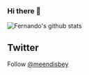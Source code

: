 ### Hi there 👋

![Fernando's github stats](https://github-readme-stats.vercel.app/api?username=dopplerDistortion&count_private=true&show_icons=true&theme=radical)

## Twitter

Follow [@meendisbey](twitter.com/meendisbey)

<!--
**dopplerDistortion/dopplerDistortion** is a ✨ _special_ ✨ repository because its `README.md` (this file) appears on your GitHub profile.

Here are some ideas to get you started:

- 🔭 I’m currently working on ...
- 🌱 I’m currently learning ...
- 👯 I’m looking to collaborate on ...
- 🤔 I’m looking for help with ...
- 💬 Ask me about ...
- 📫 How to reach me: ...
- 😄 Pronouns: ...
- ⚡ Fun fact: ...
![Fernando's wakatime stats](https://github-readme-stats.vercel.app/api/wakatime?username=dopplerDistortion)
-->
